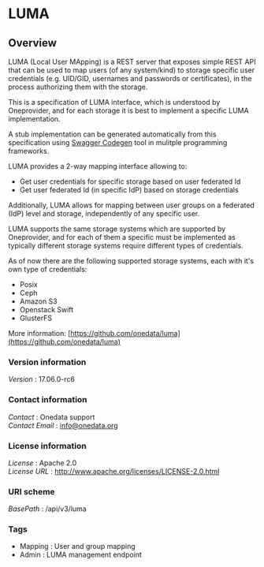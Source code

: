 # LUMA


<a name="overview"></a>
## Overview
LUMA (Local User MApping) is a REST server that exposes simple REST API that
can be used to map users (of any system/kind) to storage specific user
credentials (e.g. UID/GID, usernames and passwords or certificates), in the
process authorizing them with the storage.

This is a specification of LUMA interface, which is understood by
Oneprovider, and for each storage it is best to implement a specific LUMA
implementation.

A stub implementation can be generated automatically from this specification
using [Swagger Codegen](https://github.com/swagger-api/swagger-codegen)
tool in mulitple programming frameworks.

LUMA provides a 2-way mapping interface allowing to:
 * Get user credentials for specific storage based on user federated Id
 * Get user federated Id (in specific IdP) based on storage credentials

Additionally, LUMA allows for mapping between user groups on a federated (IdP)
level and storage, independently of any specific user.

LUMA supports the same storage systems which are supported by Oneprovider,
and for each of them a specific must be implemented as typically different
storage systems require different types of credentials.

As of now there are the following supported storage systems, each with it's
own type of credentials:
 * Posix
 * Ceph
 * Amazon S3
 * Openstack Swift
 * GlusterFS

More information: [https://github.com/onedata/luma](https://github.com/onedata/luma)


### Version information
*Version* : 17.06.0-rc6


### Contact information
*Contact* : Onedata support  
*Contact Email* : info@onedata.org


### License information
*License* : Apache 2.0  
*License URL* : http://www.apache.org/licenses/LICENSE-2.0.html


### URI scheme
*BasePath* : /api/v3/luma


### Tags

* Mapping : User and group mapping
* Admin : LUMA management endpoint



